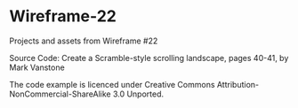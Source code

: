 # Wireframe-22
Projects and assets from Wireframe #22

Source Code: Create a Scramble-style scrolling landscape, pages 40-41, by Mark Vanstone

The code example is licenced under Creative Commons Attribution-NonCommercial-ShareAlike 3.0 Unported.
